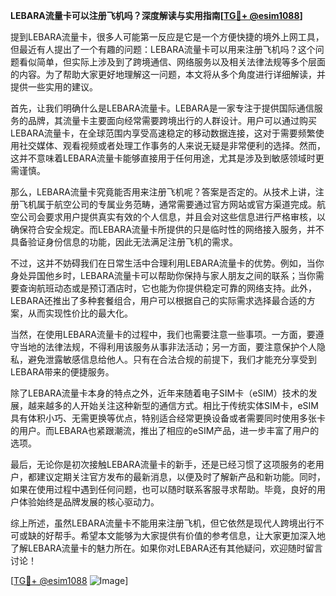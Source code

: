 **LEBARA流量卡可以注册飞机吗？深度解读与实用指南[[TG💪+ @esim1088](https://t.me/s/esim1088)]**

提到LEBARA流量卡，很多人可能第一反应是它是一个方便快捷的境外上网工具，但最近有人提出了一个有趣的问题：LEBARA流量卡可以用来注册飞机吗？这个问题看似简单，但实际上涉及到了跨境通信、网络服务以及相关法律法规等多个层面的内容。为了帮助大家更好地理解这一问题，本文将从多个角度进行详细解读，并提供一些实用的建议。

首先，让我们明确什么是LEBARA流量卡。LEBARA是一家专注于提供国际通信服务的品牌，其流量卡主要面向经常需要跨境出行的人群设计。用户可以通过购买LEBARA流量卡，在全球范围内享受高速稳定的移动数据连接，这对于需要频繁使用社交媒体、观看视频或者处理工作事务的人来说无疑是非常便利的选择。然而，这并不意味着LEBARA流量卡能够直接用于任何用途，尤其是涉及到敏感领域时更需谨慎。

那么，LEBARA流量卡究竟能否用来注册飞机呢？答案是否定的。从技术上讲，注册飞机属于航空公司的专属业务范畴，通常需要通过官方网站或官方渠道完成。航空公司会要求用户提供真实有效的个人信息，并且会对这些信息进行严格审核，以确保符合安全规定。而LEBARA流量卡所提供的只是临时性的网络接入服务，并不具备验证身份信息的功能，因此无法满足注册飞机的需求。

不过，这并不妨碍我们在日常生活中合理利用LEBARA流量卡的优势。例如，当你身处异国他乡时，LEBARA流量卡可以帮助你保持与家人朋友之间的联系；当你需要查询航班动态或是预订酒店时，它也能为你提供稳定可靠的网络支持。此外，LEBARA还推出了多种套餐组合，用户可以根据自己的实际需求选择最合适的方案，从而实现性价比的最大化。

当然，在使用LEBARA流量卡的过程中，我们也需要注意一些事项。一方面，要遵守当地的法律法规，不得利用该服务从事非法活动；另一方面，要注意保护个人隐私，避免泄露敏感信息给他人。只有在合法合规的前提下，我们才能充分享受到LEBARA带来的便捷服务。

除了LEBARA流量卡本身的特点之外，近年来随着电子SIM卡（eSIM）技术的发展，越来越多的人开始关注这种新型的通信方式。相比于传统实体SIM卡，eSIM具有体积小巧、无需更换等优点，特别适合经常更换设备或者需要同时使用多张卡的用户。而LEBARA也紧跟潮流，推出了相应的eSIM产品，进一步丰富了用户的选项。

最后，无论你是初次接触LEBARA流量卡的新手，还是已经习惯了这项服务的老用户，都建议定期关注官方发布的最新消息，以便及时了解新产品和新功能。同时，如果在使用过程中遇到任何问题，也可以随时联系客服寻求帮助。毕竟，良好的用户体验始终是品牌发展的核心驱动力。

综上所述，虽然LEBARA流量卡不能用来注册飞机，但它依然是现代人跨境出行不可或缺的好帮手。希望本文能够为大家提供有价值的参考信息，让大家更加深入地了解LEBARA流量卡的魅力所在。如果你对LEBARA还有其他疑问，欢迎随时留言讨论！

[[TG💪+ @esim1088](https://t.me/s/esim1088) ![Image](https://i.postimg.cc/4NQfJmqS/Snipaste-2025-05-13-00-14-12.png)]